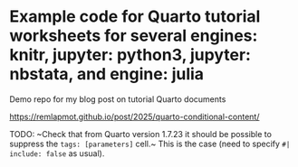 # Example code for Quarto tutorial worksheets for several engines: knitr, jupyter: python3, jupyter: nbstata, and engine: julia

Demo repo for my blog post on tutorial Quarto documents

<https://remlapmot.github.io/post/2025/quarto-conditional-content/>

TODO: ~Check that from Quarto version 1.7.23 it should be possible to suppress the `tags: [parameters]` cell.~ This is the case (need to specify `#| include: false` as usual).
